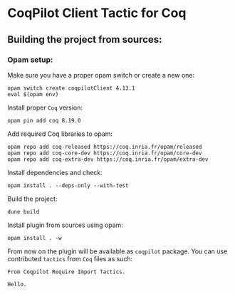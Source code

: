 # CoqPilot Client Tactic for Coq

## Building the project from sources: 

### Opam setup:
Make sure you have a proper opam switch or create a new one:
```console
opam switch create coqpilotClient 4.13.1
eval $(opam env)
```

Install proper `Coq` version: 
```console
opam pin add coq 8.19.0
```

Add required Coq libraries to opam: 
```console
opam repo add coq-released https://coq.inria.fr/opam/released
opam repo add coq-core-dev https://coq.inria.fr/opam/core-dev
opam repo add coq-extra-dev https://coq.inria.fr/opam/extra-dev
```

Install dependencies and check: 
```console
opam install . --deps-only --with-test
```

Build the project:
```console
dune build
```

Install plugin from sources using opam:
```console
opam install . -w
```

From now on the plugin will be available as `coqpilot` package. You can use contributed `tactics` from `Coq` files as such: 
```coq 
From Coqpilot Require Import Tactics.

Hello.
```
